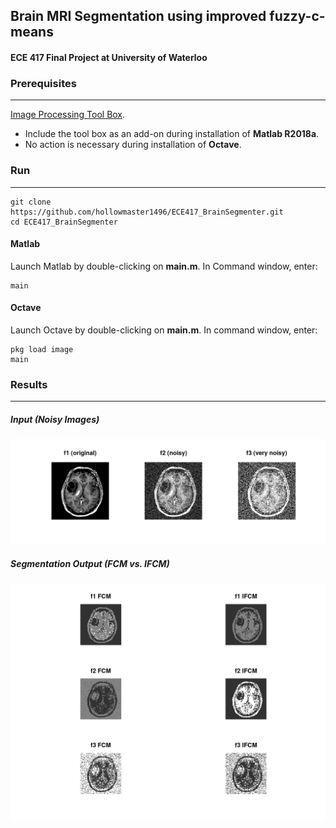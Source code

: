## Brain MRI Segmentation using improved fuzzy-c-means

#### ECE 417 Final Project at University of Waterloo




### Prerequisites
------
[Image Processing Tool Box](https://www.mathworks.com/help/images/index.html).

* Include the tool box as an add-on during installation of __Matlab R2018a__.
* No action is necessary during installation of __Octave__.

### Run
------

```
git clone https://github.com/hollowmaster1496/ECE417_BrainSegmenter.git
cd ECE417_BrainSegmenter
```

#### Matlab

Launch Matlab by double-clicking on __main.m__. In Command window, enter:

```
main
```

#### Octave

Launch Octave by double-clicking on __main.m__. In command window, enter:

```
pkg load image
main
```

### Results
------

##### Input (Noisy Images)
![Noisy Input MRI](images/noisy-brain-mri.png)


##### Segmentation Output (FCM vs. IFCM)
![FCM vs. IFCM](images/fcm-vs-ifcm.png)
